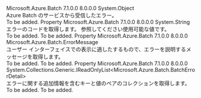 <Type Name="BatchError" FullName="Microsoft.Azure.Batch.BatchError">
  <TypeSignature Language="C#" Value="public class BatchError" />
  <TypeSignature Language="ILAsm" Value=".class public auto ansi beforefieldinit BatchError extends System.Object" />
  <TypeSignature Language="DocId" Value="T:Microsoft.Azure.Batch.BatchError" />
  <TypeSignature Language="VB.NET" Value="Public Class BatchError" />
  <TypeSignature Language="F#" Value="type BatchError = class&#xA;    interface IPropertyMetadata&#xA;    interface IModifiable&#xA;    interface IReadOnly" />
  <AssemblyInfo>
    <AssemblyName>Microsoft.Azure.Batch</AssemblyName>
    <AssemblyVersion>7.1.0.0</AssemblyVersion>
    <AssemblyVersion>8.0.0.0</AssemblyVersion>
  </AssemblyInfo>
  <Base>
    <BaseTypeName>System.Object</BaseTypeName>
  </Base>
  <Interfaces />
  <Docs>
    <summary>
            Azure Batch のサービスから受信したエラー。
            </summary>
    <remarks>To be added.</remarks>
  </Docs>
  <Members>
    <Member MemberName="Code">
      <MemberSignature Language="C#" Value="public string Code { get; }" />
      <MemberSignature Language="ILAsm" Value=".property instance string Code" />
      <MemberSignature Language="DocId" Value="P:Microsoft.Azure.Batch.BatchError.Code" />
      <MemberSignature Language="VB.NET" Value="Public ReadOnly Property Code As String" />
      <MemberSignature Language="F#" Value="member this.Code : string" Usage="Microsoft.Azure.Batch.BatchError.Code" />
      <MemberType>Property</MemberType>
      <AssemblyInfo>
        <AssemblyName>Microsoft.Azure.Batch</AssemblyName>
        <AssemblyVersion>7.1.0.0</AssemblyVersion>
        <AssemblyVersion>8.0.0.0</AssemblyVersion>
      </AssemblyInfo>
      <ReturnValue>
        <ReturnType>System.String</ReturnType>
      </ReturnValue>
      <Docs>
        <summary>
            エラーのコードを取得します。 参照してください<see cref="T:Microsoft.Azure.Batch.Common.BatchErrorCodeStrings" />使用可能な値です。
            </summary>
        <value>To be added.</value>
        <remarks>To be added.</remarks>
      </Docs>
    </Member>
    <Member MemberName="Message">
      <MemberSignature Language="C#" Value="public Microsoft.Azure.Batch.ErrorMessage Message { get; }" />
      <MemberSignature Language="ILAsm" Value=".property instance class Microsoft.Azure.Batch.ErrorMessage Message" />
      <MemberSignature Language="DocId" Value="P:Microsoft.Azure.Batch.BatchError.Message" />
      <MemberSignature Language="VB.NET" Value="Public ReadOnly Property Message As ErrorMessage" />
      <MemberSignature Language="F#" Value="member this.Message : Microsoft.Azure.Batch.ErrorMessage" Usage="Microsoft.Azure.Batch.BatchError.Message" />
      <MemberType>Property</MemberType>
      <AssemblyInfo>
        <AssemblyName>Microsoft.Azure.Batch</AssemblyName>
        <AssemblyVersion>7.1.0.0</AssemblyVersion>
        <AssemblyVersion>8.0.0.0</AssemblyVersion>
      </AssemblyInfo>
      <ReturnValue>
        <ReturnType>Microsoft.Azure.Batch.ErrorMessage</ReturnType>
      </ReturnValue>
      <Docs>
        <summary>
            ユーザー インターフェイスでの表示に適したするもので、エラーを説明するメッセージを取得します。
            </summary>
        <value>To be added.</value>
        <remarks>To be added.</remarks>
      </Docs>
    </Member>
    <Member MemberName="Values">
      <MemberSignature Language="C#" Value="public System.Collections.Generic.IReadOnlyList&lt;Microsoft.Azure.Batch.BatchErrorDetail&gt; Values { get; }" />
      <MemberSignature Language="ILAsm" Value=".property instance class System.Collections.Generic.IReadOnlyList`1&lt;class Microsoft.Azure.Batch.BatchErrorDetail&gt; Values" />
      <MemberSignature Language="DocId" Value="P:Microsoft.Azure.Batch.BatchError.Values" />
      <MemberSignature Language="VB.NET" Value="Public ReadOnly Property Values As IReadOnlyList(Of BatchErrorDetail)" />
      <MemberSignature Language="F#" Value="member this.Values : System.Collections.Generic.IReadOnlyList&lt;Microsoft.Azure.Batch.BatchErrorDetail&gt;" Usage="Microsoft.Azure.Batch.BatchError.Values" />
      <MemberType>Property</MemberType>
      <AssemblyInfo>
        <AssemblyName>Microsoft.Azure.Batch</AssemblyName>
        <AssemblyVersion>7.1.0.0</AssemblyVersion>
        <AssemblyVersion>8.0.0.0</AssemblyVersion>
      </AssemblyInfo>
      <ReturnValue>
        <ReturnType>System.Collections.Generic.IReadOnlyList&lt;Microsoft.Azure.Batch.BatchErrorDetail&gt;</ReturnType>
      </ReturnValue>
      <Docs>
        <summary>
            エラーに関する追加情報を含むキーと値のペアのコレクションを取得します。
            </summary>
        <value>To be added.</value>
        <remarks>To be added.</remarks>
      </Docs>
    </Member>
  </Members>
</Type>